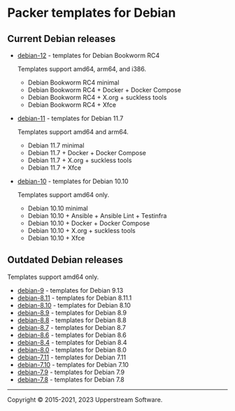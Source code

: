 # Packer templates for Debian

## Current Debian releases

* [debian-12](debian-12/README.md) - templates for Debian Bookworm RC4

  Templates support amd64, arm64, and i386.

  * Debian Bookworm RC4 minimal
  * Debian Bookworm RC4 + Docker + Docker Compose
  * Debian Bookworm RC4 + X.org + suckless tools
  * Debian Bookworm RC4 + Xfce

* [debian-11](debian-11/README.md) - templates for Debian 11.7

  Templates support amd64 and arm64.

  * Debian 11.7 minimal
  * Debian 11.7 + Docker + Docker Compose
  * Debian 11.7 + X.org + suckless tools
  * Debian 11.7 + Xfce
* [debian-10](debian-10/README.md) - templates for Debian 10.10

  Templates support amd64 only.

  * Debian 10.10 minimal
  * Debian 10.10 + Ansible + Ansible Lint + Testinfra
  * Debian 10.10 + Docker + Docker Compose
  * Debian 10.10 + X.org + suckless tools
  * Debian 10.10 + Xfce

## Outdated Debian releases

Templates support amd64 only.

* [debian-9](debian-9/README.md) - templates for Debian 9.13
* [debian-8.11](debian-8.11/README.md) - templates for Debian 8.11.1
* [debian-8.10](debian-8.10/README.md) - templates for Debian 8.10
* [debian-8.9](debian-8.9/README.md) - templates for Debian 8.9
* [debian-8.8](debian-8.8/README.md) - templates for Debian 8.8
* [debian-8.7](debian-8.7/README.md) - templates for Debian 8.7
* [debian-8.6](debian-8.6/README.md) - templates for Debian 8.6
* [debian-8.4](debian-8.4/README.md) - templates for Debian 8.4
* [debian-8.0](debian-8.0/README.md) - templates for Debian 8.0
* [debian-7.11](debian-7.11/README.md) - templates for Debian 7.11
* [debian-7.10](debian-7.10/README.md) - templates for Debian 7.10
* [debian-7.9](debian-7.9/README.md) - templates for Debian 7.9
* [debian-7.8](debian-7.8/README.md) - templates for Debian 7.8

- - -

Copyright &copy; 2015-2021, 2023 Upperstream Software.
